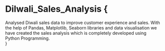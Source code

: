 # Dilwali_Sales_Analysis {

Analysed Diwali sales data to improve customer experience and sales. With the help of Pandas, Matplotlib, Seaborn libraries and data visualisation we have created the sales analysis which is completely developed using Python Programming.    
}

